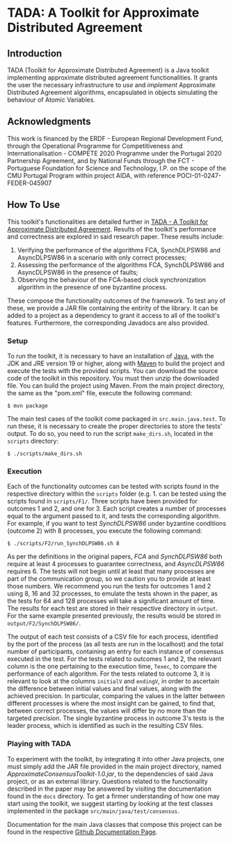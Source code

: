 # TADA: A Toolkit for Approximate Distributed Agreement

## Introduction

TADA (Toolkit for Approximate Distributed Agreement) is a Java toolkit implementing approximate distributed agreement functionalities. It grants the user the necessary infrastructure to _use_ and _implement_ Approximate Distributed Agreement algorithms, encapsulated in objects simulating the behaviour of Atomic Variables.

## Acknowledgments

This work is financed by the ERDF - European Regional Development Fund, through the Operational Programme for Competitiveness and Internationalisation - COMPETE 2020 Programme under the Portugal 2020 Partnership Agreement, and by National Funds through the FCT - Portuguese Foundation for Science and Technology, I.P. on the scope of the CMU Portugal Program within project AIDA, with reference POCI-01-0247-FEDER-045907

## How To Use

This toolkit's functionalities are detailed further in [TADA - A Toolkit for Approximate Distributed Agreement](https://link.springer.com/chapter/10.1007/978-3-031-35260-7_1). Results of the toolkit's performance and correctness are explored in said research paper. These results include:

1. Verifying the performance of the algorithms FCA, SynchDLPSW86 and AsyncDLPSW86 in a scenario with only correct processes;
2. Assessing the performance of the algorithms FCA, SynchDLPSW86 and AsyncDLPSW86 in the presence of faults;
3. Observing the behaviour of the FCA-based clock synchronization algorithm in the presence of one byzantine process.

These compose the functionality outcomes of the framework. To test any of these, we provide a JAR file containing the entirity of the library. It can be added to a project as a dependency to grant it access to all of the toolkit's features. Furthermore, the corresponding Javadocs are also provided.

### Setup

To run the toolkit, it is necessary to have an installation of [Java](https://www.java.com/en/download/), with the JDK and JRE version 19 or higher, along with [Maven](https://maven.apache.org/) to build the project and execute the tests with the provided scripts. You can download the source code of the toolkit in this repository. You must then unzip the downloaded file. You can build the project using Maven. From the main project directory, the same as the "pom.xml" file, execute the following command:

`$ mvn package`

The main test cases of the toolkit come packaged in `src.main.java.test`. To run these, it is necessary to create the proper directories to store the tests' output. To do so, you need to run the script `make_dirs.sh`, located in the `scripts` directory:

`$ ./scripts/make_dirs.sh`

### Execution

Each of the functionality outcomes can be tested with scripts found in the respective directory within the `scripts` folder (e.g. 1. can be tested using the scripts found in `scripts/F1/`. Three scripts have been provided for outcomes 1 and 2, and one for 3. Each script creates a number of processes equal to the argument passed to it, and tests the corresponding algorithm. For example, if you want to test *SynchDLPSW86* under byzantine conditions (outcome 2) with 8 processes, you execute the following command:

`$ ./scripts/F2/run_SynchDLPSW86.sh 8`

As per the definitions in the original papers, *FCA* and *SynchDLPSW86* both require at least 4 processes to guarantee correctness, and *AsyncDLPSW86* requires 6. The tests will not begin until at least that many processes are part of the communication group, so we caution you to provide at least those numbers. We recommend you run the tests for outcomes 1 and 2 using 8, 16 and 32 processes, to emulate the tests shown in the paper, as the tests for 64 and 128 processes will take a significant amount of time. The results for each test are stored in their respective directory in `output`. For the same example presented previously, the results would be stored in `output/F2/SynchDLPSW86/`.

The output of each test consists of a CSV file for each process, identified by the port of the process (as all tests are run in the localhost) and the total number of participants, containing an entry for each instance of consensus executed in the test. For the tests related to outcomes 1 and 2, the relevant column is the one pertaining to the execution time, `Texec`, to compare the performance of each algorithm. For the tests related to outcome 3, it is relevant to look at the columns `initialV` and `endingV`, in order to ascertain the difference between initial values and final values, along with the achieved precision. In particular, comparing the values in the latter between different processes is where the most insight can be gained, to find that, between correct processes, the values will differ by no more than the targeted precision. The single byzantine process in outcome 3's tests is the leader process, which is identified as such in the resulting CSV files.

### Playing with TADA

To experiment with the toolkit, by integrating it into other Java projects, one must simply add the JAR file provided in the main project directory, named _ApproximateConsensusToolkit-1.0.jar_, to the dependencies of said Java project, or as an external library. Questions related to the functionality described in the paper may be answered by visiting the documentation found in the `docs` directory. To get a firmer understanding of how one may start using the toolkit, we suggest starting by looking at the test classes implemented in the package `src/main/java/test/consensus`.

Documentation for the main Java classes that compose this project can be found in the respective [Github Documentation Page](https://tarly127.github.io/TADA/).
